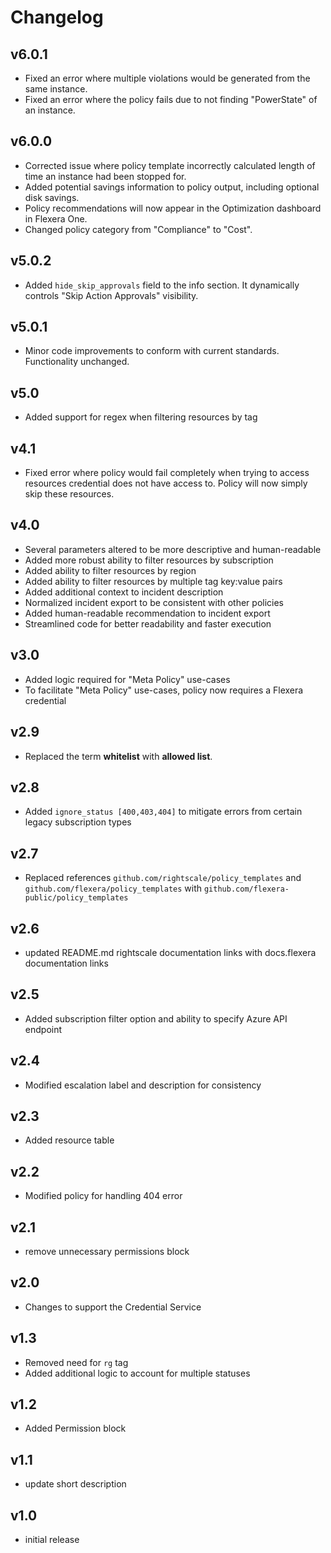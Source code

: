 # Changelog

## v6.0.1

- Fixed an error where multiple violations would be generated from the same instance.
- Fixed an error where the policy fails due to not finding "PowerState" of an instance.

## v6.0.0

- Corrected issue where policy template incorrectly calculated length of time an instance had been stopped for.
- Added potential savings information to policy output, including optional disk savings.
- Policy recommendations will now appear in the Optimization dashboard in Flexera One.
- Changed policy category from "Compliance" to "Cost".

## v5.0.2

- Added `hide_skip_approvals` field to the info section. It dynamically controls "Skip Action Approvals" visibility.

## v5.0.1

- Minor code improvements to conform with current standards. Functionality unchanged.

## v5.0

- Added support for regex when filtering resources by tag

## v4.1

- Fixed error where policy would fail completely when trying to access resources credential does not have access to. Policy will now simply skip these resources.

## v4.0

- Several parameters altered to be more descriptive and human-readable
- Added more robust ability to filter resources by subscription
- Added ability to filter resources by region
- Added ability to filter resources by multiple tag key:value pairs
- Added additional context to incident description
- Normalized incident export to be consistent with other policies
- Added human-readable recommendation to incident export
- Streamlined code for better readability and faster execution

## v3.0

- Added logic required for "Meta Policy" use-cases
- To facilitate "Meta Policy" use-cases, policy now requires a Flexera credential

## v2.9

- Replaced the term **whitelist** with **allowed list**.

## v2.8

- Added `ignore_status [400,403,404]` to mitigate errors from certain legacy subscription types

## v2.7

- Replaced references `github.com/rightscale/policy_templates` and `github.com/flexera/policy_templates` with `github.com/flexera-public/policy_templates`

## v2.6

- updated README.md rightscale documentation links with docs.flexera documentation links

## v2.5

- Added subscription filter option and ability to specify Azure API endpoint

## v2.4

- Modified escalation label and description for consistency

## v2.3

- Added resource table

## v2.2

- Modified policy for handling 404 error

## v2.1

- remove unnecessary permissions block

## v2.0

- Changes to support the Credential Service

## v1.3

- Removed need for `rg` tag
- Added additional logic to account for multiple statuses

## v1.2

- Added Permission block

## v1.1

- update short description

## v1.0

- initial release
